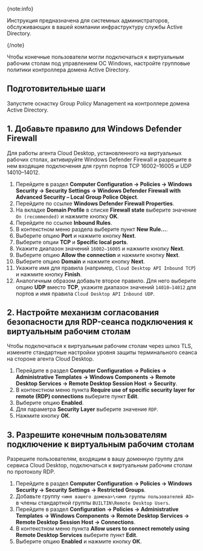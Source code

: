 {note:info}

Инструкция предназначена для системных администраторов, обслуживающих в вашей компании инфраструктуру службы Active Directory.

{/note}

Чтобы конечные пользователи могли подключаться к виртуальным рабочим столам под управлением ОС Windows, настройте групповые политики контроллера домена Active Directory.

## Подготовительные шаги

Запустите оснастку Group Policy Management на контроллере домена Active Directory.

## 1. Добавьте правило для Windows Defender Firewall

Для работы агента Cloud Desktop, установленного на виртуальных рабочих столах, активируйте Windows Defender Firewall и разрешите в нем входящие подключения для групп портов TCP 16002–16005 и UDP 14010–14012.

1. Перейдите в раздел **Computer Configuration → Policies → Windows Security → Security Settings → Windows Defender Firewall with Advanced Security – Local Group Police Object**.
1. Перейдите по ссылке **Windows Defender Firewall Properties**.
1. На вкладке **Domain Profile** в списке **Firewall state** выберите значение `On (recommended)` и нажмите кнопку **OK**.
1. Перейдите по ссылке **Inbound Rules**.
1. В контекстном меню раздела выберите пункт **New Rule…**.
1. Выберите опцию **Port** и нажмите кнопку **Next**.
1. Выберите опции **TCP** и **Specific local ports**.
1. Укажите диапазон значений `16002–16005` и нажмите кнопку **Next**.
1. Выберите опцию **Allow the connection** и нажмите кнопку **Next**.
1. Выберите опцию **Domain** и нажмите кнопку **Next**.
1. Укажите имя для правила (например, `Cloud Desktop API Inbound TCP`) и нажмите кнопку **Finish**.
1. Аналогичным образом добавьте второе правило. Для него выберите опцию **UDP** вместо **TCP**, укажите диапазон значений `14010–14012` для портов и имя правила `Cloud Desktop API Inbound UDP`.

## 2. Настройте механизм согласования безопасности для RDP-сеанса подключения к виртуальным рабочим столам

Чтобы подключаться к виртуальным рабочим столам через шлюз TLS, измените стандартные настройки уровня защиты терминального сеанса на стороне агента Cloud Desktop.

1. Перейдите в раздел **Computer Configuration → Policies → Administrative Templates → Windows Components → Remote Desktop Services → Remote Desktop Session Host → Security**.
1. В контекстном меню пункта **Require use of specific security layer for remote (RDP) connections** выберите пункт **Edit**.
1. Выберите опцию **Enabled**.
1. Для параметра **Security Layer** выберите значение `RDP`.
1. Нажмите кнопку **ОК**.

## 3. Разрешите конечным пользователям подключение к виртуальным рабочим столам

Разрешите пользователям, входящим в вашу доменную группу для сервиса Cloud Desktop, подключаться к виртуальным рабочим столам по протоколу RDP.

1. Перейдите в раздел **Computer Configuration → Policies → Windows Security → Security Settings → Restricted Groups**.
1. Добавьте группу `<имя вашего домена>\<имя группы пользователей AD>` в члены стандартной группы `BUILTIN\Remote Desktop Users`.
1. Перейдите в раздел **Configuration → Policies → Administrative Templates → Windows Components → Remote Desktop Services → Remote Desktop Session Host → Connections**.
1. В контекстном меню пункта **Allow users to connect remotely using Remote Desktop Services** выберите пункт **Edit**.
1. Выберите опцию **Enabled** и нажмите кнопку **ОК**.
